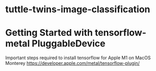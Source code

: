 # tuttle-twins-image-classification


# Getting Started with tensorflow-metal PluggableDevice
Important steps required to install tensorflow for Apple M1 on MacOS Monterey
https://developer.apple.com/metal/tensorflow-plugin/




